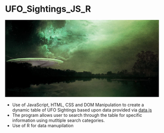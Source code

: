 # UFO_Sightings_JS_R
![alt text](UFO.jpg "Logo Title Text 1")
- Use of JavaScript, HTML, CSS and DOM Manipulation to create a dynamic table of UFO Sightings based upon data provided via [data.js](data.js)
- The program allows user to search through the table for specific information using mutltiple search categories.
- Use of R for data manupilation


